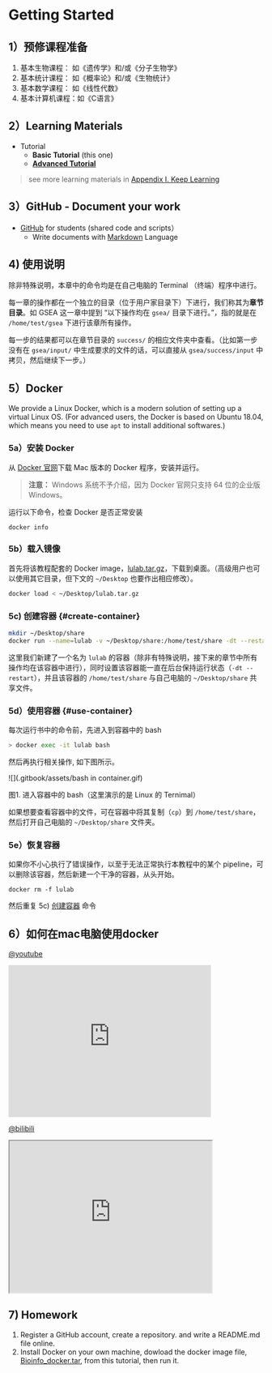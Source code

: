 # Getting Started

## 1）预修课程准备

1. 基本生物课程：    如《遗传学》和/或《分子生物学》
2. 基本统计课程：    如《概率论》和/或《生物统计》
3. 基本数学课程：    如《线性代数》
4. 基本计算机课程：如《C语言》

## 2）Learning Materials

* Tutorial 
  * **Basic Tutorial** (this one) 
  * [**Advanced Tutorial**](https://lulab.gitbook.io/training)  

> see more learning materials in [Appendix I. Keep Learning](https://lulab.gitbooks.io/teaching/content/appendix/appendix1.more.html)

## 3）GitHub - Document your work 

* [GitHub](https://github.com/lulab/Shared) for students (shared code and scripts）
  * Write documents with [Markdown](https://github.com/adam-p/markdown-here/wiki/Markdown-Cheatsheet) Language

## 4) 使用说明

除非特殊说明，本章中的命令均是在自己电脑的 Terminal （终端）程序中进行。

每一章的操作都在一个独立的目录（位于用户家目录下）下进行，我们称其为**章节目录**。如 GSEA 这一章中提到 “以下操作均在 `gsea/` 目录下进行。”，指的就是在 `/home/test/gsea` 下进行该章所有操作。

每一步的结果都可以在章节目录的 `success/` 的相应文件夹中查看。（比如第一步没有在 `gsea/input/` 中生成要求的文件的话，可以直接从 `gsea/success/input` 中拷贝，然后继续下一步。）

## 5）Docker

We provide a Linux Docker, which is a modern solution of setting up a virtual Linux OS. (For advanced users, the Docker is based on Ubuntu 18.04, which means you need to use `apt` to install additional softwares.)

### 5a）安装 Docker

从 [Docker 官网](https://www.docker.com/get-docker)下载 Mac 版本的 Docker 程序，安装并运行。

> **注意：** Windows 系统不予介绍，因为 Docker 官网只支持 64 位的企业版 Windows。

运行以下命令，检查 Docker 是否正常安装

```
docker info
```

### 5b）载入镜像

首先将该教程配套的 Docker image，[lulab.tar.gz](https://cloud.tsinghua.edu.cn/f/9880ab2c56104b858173/)，下载到桌面。（高级用户也可以使用其它目录，但下文的 `~/Desktop` 也要作出相应修改）。

```bash
docker load < ~/Desktop/lulab.tar.gz
```

### 5c) 创建容器 {#create-container}

```bash
mkdir ~/Desktop/share
docker run --name=lulab -v ~/Desktop/share:/home/test/share -dt --restart unless-stopped lulab
```

这里我们新建了一个名为 `lulab` 的容器（除非有特殊说明，接下来的章节中所有操作均在该容器中进行），同时设置该容器能一直在后台保持运行状态（`-dt --restart`），并且该容器的 `/home/test/share` 与自己电脑的 `~/Desktop/share` 共享文件。

### 5d）使用容器 {#use-container}
每次运行书中的命令前，先进入到容器中的 bash 

```bash
> docker exec -it lulab bash
``` 

然后再执行相关操作, 如下图所示。

![](.gitbook/assets/bash in container.gif)

图1. 进入容器中的 bash（这里演示的是 Linux 的 Ternimal）

如果想要查看容器中的文件，可在容器中将其复制（`cp`）到 `/home/test/share`，然后打开自己电脑的 `~/Desktop/share` 文件夹。

### 5e）恢复容器

如果你不小心执行了错误操作，以至于无法正常执行本教程中的某个 pipeline，可以删除该容器，然后新建一个干净的容器，从头开始。

`docker rm -f lulab`

然后重复 5c) [创建容器](#create-container) 命令


## 6）如何在mac电脑使用docker

[@youtube](https://youtu.be/c1ldhV7dAhg)   
<iframe width="400" height="300" src="https://www.youtube.com/embed/c1ldhV7dAhg" frameborder="0" allow="autoplay; encrypted-media" allowfullscreen></iframe> 

[@bilibili](https://www.bilibili.com/video/av30426956/)   
<iframe width="400" height="300" src="https://player.bilibili.com/player.html?aid=30426956&cid=53094338&page=1" allowfullscreen></iframe>



## 7) Homework

1. Register a GitHub account, create a repository. and write a README.md file online.
2. Install Docker on your own machine, dowload the docker image file, [Bioinfo_docker.tar](https://cloud.tsinghua.edu.cn/f/fef06408bbc446f6bb6e/?dl=1), from this tutorial, then run it. 












